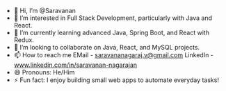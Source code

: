 - 👋 Hi, I’m @Saravanan
- 👀 I’m interested in Full Stack Development, particularly with Java and React.
- 🚀 I’m currently learning advanced Java, Spring Boot, and React with Redux.
- 👯 I’m looking to collaborate on Java, React, and MySQL projects.
- 📫 How to reach me EMail - saravananagaraj.v@gmail.com  LinkedIn - www.linkedin.com/in/saravanan-nagarajan
- 😄 Pronouns: He/Him
- ⚡ Fun fact: I enjoy building small web apps to automate everyday tasks!

<!---
SaravananNagaraj/SaravananNagaraj is a ✨ special ✨ repository because its `README.md` (this file) appears on your GitHub profile.
You can click the Preview link to take a look at your changes.
--->
